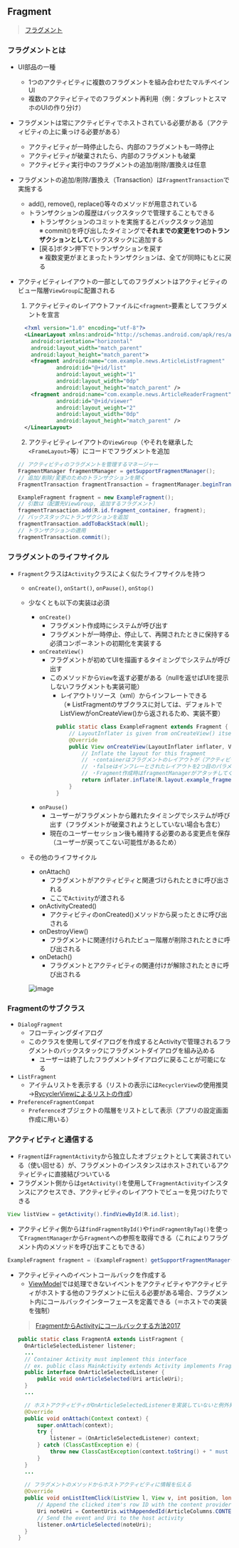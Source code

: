 ## Fragment
> [フラグメント](https://developer.android.com/guide/components/fragments?hl=ja)
### フラグメントとは
- UI部品の一種
  - 1つのアクティビティに複数のフラグメントを組み合わせたマルチペインUI
  - 複数のアクティビティでのフラグメント再利用（例：タブレットとスマホのUIの作り分け）
- フラグメントは常にアクティビティでホストされている必要がある（アクティビティの上に乗っける必要がある）
  - アクティビティが一時停止したら、内部のフラグメントも一時停止
  - アクティビティが破棄されたら、内部のフラグメントも破棄
  - アクティビティ実行中のフラグメントの追加/削除/置換えは任意
- フラグメントの追加/削除/置換え（Transaction）は`FragmentTransaction`で実施する
  - add(), remove(), replace()等々のメソッドが用意されている
  - トランザクションの履歴はバックスタックで管理することもできる
    - トランザクションのコミットを実施するとバックスタック追加  
      ※ commit()を呼び出したタイミングで**それまでの変更を1つのトランザクションとして**バックスタックに追加する
    - [戻る]ボタン押下でトランザクションを戻す  
      ※ 複数変更がまとまったトランザクションは、全てが同時にもとに戻る
- アクティビティレイアウトの一部としてのフラグメントはアクティビティのビュー階層`ViewGroup`に配置される
  1. アクティビティのレイアウトファイルに`<fragment>`要素としてフラグメントを宣言
  ```xml
    <?xml version="1.0" encoding="utf-8"?>
    <LinearLayout xmlns:android="http://schemas.android.com/apk/res/android"
      android:orientation="horizontal"
      android:layout_width="match_parent"
      android:layout_height="match_parent">
      <fragment android:name="com.example.news.ArticleListFragment"
              android:id="@+id/list"
              android:layout_weight="1"
              android:layout_width="0dp"
              android:layout_height="match_parent" />
      <fragment android:name="com.example.news.ArticleReaderFragment"
              android:id="@+id/viewer"
              android:layout_weight="2"
              android:layout_width="0dp"
              android:layout_height="match_parent" />
    </LinearLayout>
  ```
  
  2. アクティビティレイアウトの`ViewGroup`（やそれを継承した`<FrameLayout>`等）にコードでフラグメントを追加

  ```java
  // アクティビティのフラグメントを管理するマネージャー
  FragmentManager fragmentManager = getSupportFragmentManager();
  // 追加/削除/変更のためのトランザクションを開く
  FragmentTransaction fragmentTransaction = fragmentManager.beginTransaction();

  ExampleFragment fragment = new ExampleFragment();
  // 引数は（配置先ViewGroup, 追加するフラグメント）
  fragmentTransaction.add(R.id.fragment_container, fragment);
  // バックスタックにトランザクションを追加
  fragmentTransaction.addToBackStack(null);  
  // トランザクションの適用
  fragmentTransaction.commit();
  ```

### フラグメントのライフサイクル
- `Fragment`クラスは`Activity`クラスによく似たライフサイクルを持つ
  - `onCreate()`, `onStart()`, `onPause()`, `onStop()`
  - 少なくとも以下の実装は必須
    - `onCreate()`  
      - フラグメント作成時にシステムが呼び出す  
      - フラグメントが一時停止、停止して、再開されたときに保持する必須コンポーネントの初期化を実装する
    - `onCreateView()`  
      - フラグメントが初めてUIを描画するタイミングでシステムが呼び出す  
      - このメソッドから`View`を返す必要がある（nullを返せばUIを提示しないフラグメントも実装可能）
        - レイアウトリソース（xml）からインフレートできる  
        （※ ListFragmentのサブクラスに対しては、デフォルトでListViewがonCreateView()から返されるため、実装不要）
        ```java
          public static class ExampleFragment extends Fragment {
              // LayoutInflater is given from onCreateView() itself
              @Override
              public View onCreateView(LayoutInflater inflater, ViewGroup container, Bundle savedInstanceState) {
                  // Inflate the layout for this fragment
                  // ・containerはフラグメントのレイアウトが（アクティビティのレイアウトから）が挿入される親ViewGroup
                  // ・falseはインフレーとされたレイアウトを2つ目のパラメータにアタッチすべきかどうかを示す
                  // ・Fragment作成時はfragmentManagerがアタッチしてくれるので不要（trueにすると親ViewGroupに同じViewを2つセットすることになる）
                  return inflater.inflate(R.layout.example_fragment, container, false);
              }
          }
        ```
    - `onPause()`  
      - ユーザーがフラグメントから離れたタイミングでシステムが呼び出す（フラグメントが破棄されようとしていない場合も含む）  
      - 現在のユーザーセッション後も維持する必要のある変更点を保存（ユーザーが戻ってこない可能性があるため）
  - その他のライフサイクル
    - onAttach()
      - フラグメントがアクティビティと関連づけられたときに呼び出される
      - ここで`Activity`が渡される
    - onActivityCreated()
      - アクティビティのonCreated()メソッドから戻ったときに呼び出される
    - onDestroyView()
      - フラグメントに関連付けられたビュー階層が削除されたときに呼び出される
    - onDetach()
      - フラグメントとアクティビティの関連付けが解除されたときに呼び出される  
    
    ![image](https://user-images.githubusercontent.com/6058309/169958924-a98f9de4-d282-44f1-9b2a-560b7b1f055a.png)

        
### Fragmentのサブクラス
- `DialogFragment`
  - フローティングダイアログ
  - このクラスを使用してダイアログを作成するとActivityで管理されるフラグメントのバックスタックにフラグメントダイアログを組み込める
    - ユーザーは終了したフラグメントダイアログに戻ることが可能になる
- `ListFragment`
  - アイテムリストを表示する（リストの表示には`RecyclerView`の使用推奨→[RycyclerViewによるリストの作成](https://developer.android.com/guide/topics/ui/layout/recyclerview?hl=ja)）
- `PreferenceFragmentCompat`
  - `Preference`オブジェクトの階層をリストとして表示（アプリの設定画面作成に用いる）

### アクティビティと通信する
- `Fragment`は`FragmentActivity`から独立したオブジェクトとして実装されている（使い回せる）が、フラグメントのインスタンスはホストされているアクティビティに直接結びついている
- フラグメント側からは`getActivity()`を使用して`FragmentActivity`インスタンスにアクセスでき、アクティビティのレイアウトでビューを見つけたりできる
```java
View listView = getActivity().findViewById(R.id.list);
```

- アクティビティ側からは`findFragmentById()`や`findFragmentByTag()`を使って`FragmentManager`から`Fragment`への参照を取得できる（これによりフラグメント内のメソッドを呼び出すこともできる）
```java
ExampleFragment fragment = (ExampleFragment) getSupportFragmentManager().findFragmentById(R.id.example_fragment);
```

- アクティビティへのイベントコールバックを作成する
  -  [ViewModel](https://developer.android.com/topic/libraries/architecture/viewmodel?hl=ja)では処理できないイベントをアクティビティやアクティビティがホストする他のフラグメントに伝える必要がある場合、フラグメント内にコールバックインターフェースを定義できる（＝ホストでの実装を強制）
  > [FragmentからActivityにコールバックする方法2017](https://qiita.com/Nkzn/items/fca698f31d3c9c335a80)
  ```java
  public static class FragmentA extends ListFragment {
    OnArticleSelectedListener listener;
    ...
    // Container Activity must implement this interface
    // ex. public class MainActivity extends Activity implements FragmentA.OnArticleSelectedListener {}
    public interface OnArticleSelectedListener {
        public void onArticleSelected(Uri articleUri);
    }
    ...

    // ホストアクティビティがOnArticleSelectedListenerを実装していないと例外発生
    @Override
    public void onAttach(Context context) {
        super.onAttach(context);
        try {
            listener = (OnArticleSelectedListener) context;
        } catch (ClassCastException e) {
            throw new ClassCastException(context.toString() + " must implement OnArticleSelectedListener");
        }
    }
    ...
    
    // フラグメントのメソッドからホストアクティビティに情報を伝える
    @Override
    public void onListItemClick(ListView l, View v, int position, long id) {
        // Append the clicked item's row ID with the content provider Uri
        Uri noteUri = ContentUris.withAppendedId(ArticleColumns.CONTENT_URI, id);
        // Send the event and Uri to the host activity
        listener.onArticleSelected(noteUri);
    }
  }
  ```
